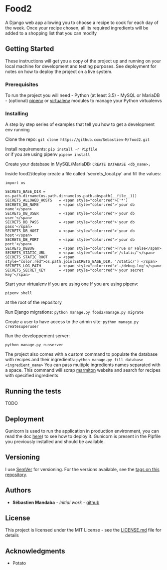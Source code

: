 
# Food2 
  
A Django web app allowing you to choose a recipe to cook for each day of the week.
Once your recipe chosen, all its required ingredients will be added to a shopping list that you can modify
  
## Getting Started  
  
These instructions will get you a copy of the project up and running on your local machine for development and testing purposes. See deployment for notes on how to deploy the project on a live system.  
  
### Prerequisites  
  
To run the project you will need
    - Python (at least 3.5)
    - MySQL or MariaDB
    - (optional) [pipenv](https://docs.pipenv.org/en/latest/) or [virtualenv](https://virtualenv.pypa.io/en/latest/) modules to manage your Python virtualenvs
  
### Installing  
  
A step by step series of examples that tell you how to get a development env running  
  
Clone the repo:
`git clone https://github.com/Sebastien-M/food2.git`  
  
Install requirements:
`pip install -r Pipfile`  
or if you are using pipenv
`pipenv install`

Create your database in MySQL/MariaDB:
`CREATE DATABASE <db_name>;`

Inside food2/deploy create a file called 'secrets_local.py' and fill the values:
```
import os  
  
SECRETS_BASE_DIR = os.path.dirname(os.path.dirname(os.path.abspath(__file__)))  
SECRETS_ALLOWED_HOSTS 	= <span style="color:red">['*']  
SECRETS_DB_NAME 		= <span style="color:red">'your db name'</span>
SECRETS_DB_USER 		= <span style="color:red">'your db user'</span>  
SECRETS_DB_PASS 		= <span style="color:red">'your db pass'</span>  
SECRETS_DB_HOST 		= <span style="color:red">'your db host'</span>
SECRETS_DB_PORT 		= <span style="color:red">'your db port'</span>
SECRETS_DEBUG 			= <span style="color:red">True or False</span>
SECRETS_STATIC_URL 		= <span style="color:red">'/static/'</span>  
SECRETS_STATIC_ROOT 	= <span style="color:red">os.path.join(SECRETS_BASE_DIR, '/static/') </span> 
SECRETS_LOG_PATH 		= <span style="color:red">'./debug.log'</span> 
SECRETS_SECRET_KEY 		= <span style="color:red">'your secret key'</span>
```

Start your virtualenv if you are using one
If you are using pipenv:
```
pipenv shell
``` 
at the root of the repository

Run Django migrations:
`python manage.py food2/manage.py migrate`

Create a user to have access to the admin site:
`python manage.py createsuperuser`

Run the developpement server:
```
python manage.py runserver
```

The project also comes with a custom command to populate the database with recipes and their ingredients:
`python manage.py fill database <ingredient_name>`
You can pass multiple ingredients names separated with a space.
This command will scrap [marmiton](https://marmiton.org) website and search for recipes with specified ingredients

## Running the tests

TODO


## Deployment

  Gunicorn is used to run the application in production environment, you can read the doc [here](https://gunicorn.org/#deployment)) to see how to deploy it.
  Gunicorn is present in the Pipfile you previously installed and should be available.

## Versioning

I use [SemVer](http://semver.org/) for versioning. For the versions available, see the [tags on this repository](https://github.com/Sebastien-M/food2/releases).

## Authors

* **Sébastien Mandaba** - *Initial work* - [github](https://github.com/Sebastien-M)

## License

This project is licensed under the MIT License - see the [LICENSE.md](LICENSE) file for details

## Acknowledgments

* Potato

